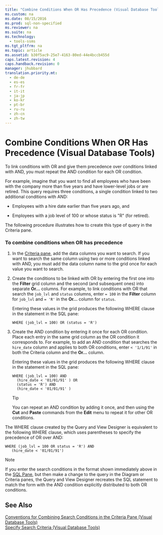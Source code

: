 ```yaml
---
title: "Combine Conditions When OR Has Precedence (Visual Database Tools)"
ms.custom: na
ms.date: 08/15/2016
ms.prod: sql-non-specified
ms.reviewer: na
ms.suite: na
ms.technology: 
  - tools-ssms
ms.tgt_pltfrm: na
ms.topic: article
ms.assetid: b30f5ac9-25e7-4163-80ed-44e4bccb455d
caps.latest.revision: 4
caps.handback.revision: 0
manager: jhubbard
translation.priority.mt: 
  - de-de
  - es-es
  - fr-fr
  - it-it
  - ja-jp
  - ko-kr
  - pt-br
  - ru-ru
  - zh-cn
  - zh-tw
---
```

# Combine Conditions When OR Has Precedence (Visual Database Tools)
To link conditions with OR and give them precedence over conditions linked with AND, you must repeat the AND condition for each OR condition.  
  
For example, imagine that you want to find all employees who have been with the company more than five years and have lower-level jobs or are retired. This query requires three conditions, a single condition linked to two additional conditions with AND:  
  
-   Employees with a hire date earlier than five years ago, and  
  
-   Employees with a job level of 100 or whose status is "R" (for retired).  
  
The following procedure illustrates how to create this type of query in the Criteria pane.  
  
### To combine conditions when OR has precedence  
  
1.  In the [Criteria pane](../content/Criteria-Pane--Visual-Database-Tools-.md), add the data columns you want to search. If you want to search the same column using two or more conditions linked with AND, you must add the data column name to the grid once for each value you want to search.  
  
2.  Create the conditions to be linked with OR by entering the first one into the **Filter** grid column and the second (and subsequent ones) into separate **Or...** columns. For example, to link conditions with OR that search the `job_lvl` and `status` columns, enter `= 100` in the **Filter** column for `job_lvl` and `= 'R'` in the **Or...** column for `status`.  
  
    Entering these values in the grid produces the following WHERE clause in the statement in the SQL pane:  
  
    ```  
    WHERE (job_lvl = 100) OR (status = 'R')  
    ```  
  
3.  Create the AND condition by entering it once for each OR condition. Place each entry in the same grid column as the OR condition it corresponds to. For example, to add an AND condition that searches the `hire_date` column and applies to both OR conditions, enter `< '1/1/91'` in both the Criteria column and the **Or...** column.  
  
    Entering these values in the grid produces the following WHERE clause in the statement in the SQL pane:  
  
    ```  
    WHERE (job_lvl = 100) AND   
      (hire_date < '01/01/91' ) OR  
      (status = 'R') AND   
      (hire_date < '01/01/91' )  
    ```  
  
    > [!TIP]  
    > You can repeat an AND condition by adding it once, and then using the **Cut** and **Paste** commands from the **Edit** menu to repeat it for other OR conditions.  
  
The WHERE clause created by the Query and View Designer is equivalent to the following WHERE clause, which uses parentheses to specify the precedence of OR over AND:  
  
```  
WHERE (job_lvl = 100 OR status = 'R') AND  
   (hire_date < '01/01/91')  
```  
  
> [!NOTE]  
> If you enter the search conditions in the format shown immediately above in the [SQL Pane](../content/SQL-Pane--Visual-Database-Tools-.md), but then make a change to the query in the Diagram or Criteria panes, the Query and View Designer recreates the SQL statement to match the form with the AND condition explicitly distributed to both OR conditions.  
  
## See Also  
[Conventions for Combining Search Conditions in the Criteria Pane &#40;Visual Database Tools&#41;](../content/Conventions-for-Combining-Search-Conditions-in-the-Criteria-Pane--Visual-Database-Tools-.md)  
[Specify Search Criteria &#40;Visual Database Tools&#41;](../content/Specify-Search-Criteria--Visual-Database-Tools-.md)  
  
